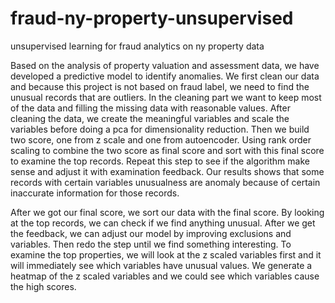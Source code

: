 # fraud-ny-property-unsupervised
unsupervised learning for fraud analytics on ny property data 

Based on the analysis of property valuation and assessment data, we have developed a predictive model to identify anomalies. We first clean our data and because this project is not based on fraud label, we need to find the unusual records that are outliers. In the cleaning part we want to keep most of the data and filling the missing data with reasonable values. After cleaning the data, we create the meaningful variables and scale the variables before doing a pca for dimensionality reduction. Then we build two score, one from z scale and one from autoencoder. Using rank order scaling to combine the two score as final score and sort with this final score to examine the top records. Repeat this step to see if the algorithm make sense and adjust it with examination feedback. Our results shows that some records with certain variables unusualness are anomaly because of certain inaccurate information for those records. 

After we got our final score, we sort our data with the final score. By looking at the top records, we can check if we find anything unusual. After we get the feedback, we can adjust our model by improving exclusions and variables. Then redo the step until we find something interesting. 
To examine the top properties, we will look at the z scaled variables first and it will immediately see which variables have unusual values. We generate a heatmap of the z scaled variables and we could see which variables cause the high scores.
